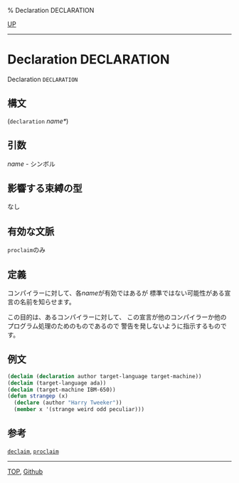 % Declaration DECLARATION

[UP](3.8.html)  

---

# Declaration **DECLARATION**


Declaration `DECLARATION`


## 構文

(`declaration` *name\**)


## 引数

*name* - シンボル


## 影響する束縛の型

なし


## 有効な文脈

`proclaim`のみ


## 定義

コンパイラーに対して、各*name*が有効ではあるが
標準ではない可能性がある宣言の名前を知らせます。

この目的は、あるコンパイラーに対して、
この宣言が他のコンパイラーか他のプログラム処理のためのものであるので
警告を発しないように指示するものです。


## 例文

```lisp
(declaim (declaration author target-language target-machine))
(declaim (target-language ada))
(declaim (target-machine IBM-650))
(defun strangep (x)
  (declare (author "Harry Tweeker"))
  (member x '(strange weird odd peculiar)))
```


## 参考

[`declaim`](3.8.declaim.html),
[`proclaim`](3.8.proclaim.html)


---
[TOP](index.html),  [Github](https://github.com/nptcl/npt-japanese)

